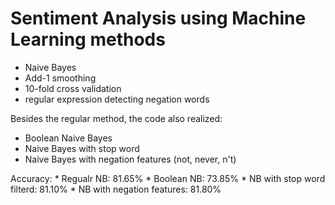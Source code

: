 Sentiment Analysis using Machine Learning methods
====================================
* Naive Bayes
* Add-1 smoothing
* 10-fold cross validation
* regular expression detecting negation words

Besides the regular method, the code also realized: 
* Boolean Naive Bayes
* Naive Bayes with stop word
* Naive Bayes with negation features (not, never, n't)

Accuracy: 
    * Regualr NB: 81.65%
    * Boolean NB: 73.85%
    * NB with stop word filterd: 81.10%
    * NB with negation features: 81.80%    
